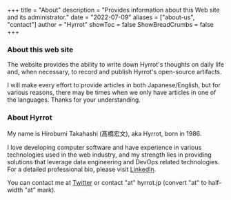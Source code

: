 +++
title = "About"
description = "Provides information about this Web site and its administrator."
date = "2022-07-09"
aliases = ["about-us", "contact"]
author = "Hyrrot"
showToc = false
ShowBreadCrumbs = false
+++

### About this web site

The website provides the ability to write down Hyrrot's thoughts on daily life and, when necessary, to record and publish Hyrrot's open-source artifacts.

I will make every effort to provide articles in both Japanese/English, but for various reasons, there may be times when we only have articles in one of the languages. Thanks for your understanding.

### About Hyrrot

My name is Hirobumi Takahashi (髙橋宏文), aka Hyrrot, born in 1986.

I love developing computer software and have experience in various technologies used in the web industry, and my strength lies in providing solutions that leverage data engineering and DevOps related technologies. For a detailed professional bio, please visit [LinkedIn](https://www.linkedin.com/in/hirobumi-takahashi-7ba45538/).

You can contact me at [Twitter](https://www.twitter.com/hyrrot/) or contact "at" hyrrot.jp (convert "at" to half-width "at" mark).